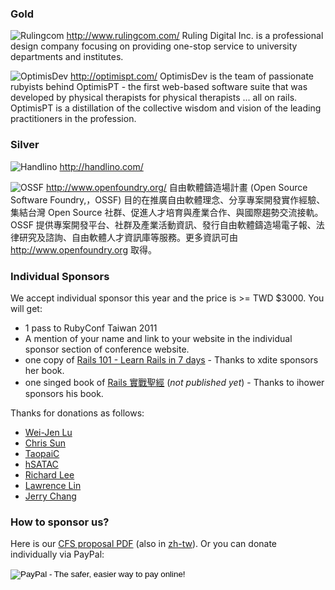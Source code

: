 ### Gold

![Rulingcom](images/sponsors/rulingcom.png)
http://www.rulingcom.com/
Ruling Digital Inc. is a professional design company focusing on providing one-stop service to university departments and institutes.

![OptimisDev](images/sponsors/optimisdev.png)
http://optimispt.com/
OptimisDev is the team of passionate rubyists behind OptimisPT - the first web-based software suite that was developed by physical therapists for physical therapists ... all on rails. OptimisPT is a distillation of the collective wisdom and vision of the leading practitioners in the profession.

### Silver

![Handlino](images/sponsors/handlino.png)
http://handlino.com/

![OSSF](images/sponsors/ossf.png)
http://www.openfoundry.org/
自由軟體鑄造場計畫 (Open Source Software Foundry,，OSSF) 目的在推廣自由軟體理念、分享專案開發實作經驗、集結台灣 Open Source 社群、促進人才培育與產業合作、與國際趨勢交流接軌。OSSF 提供專案開發平台、社群及產業活動資訊、發行自由軟體鑄造場電子報、法律研究及諮詢、自由軟體人才資訊庫等服務。更多資訊可由 http://www.openfoundry.org 取得。

### Individual Sponsors

We accept individual sponsor this year and the price is >= TWD $3000. You will get:

* 1 pass to RubyConf Taiwan 2011
* A mention of your name and link to your website in the individual sponsor section of conference website.
* one copy of [Rails 101 - Learn Rails in 7 days](http://rails-101.logdown.com/) - Thanks to xdite sponsors her book.
* one singed book of [Rails 實戰聖經](http://ihower.tw/rails3) (*not published yet*) - Thanks to ihower sponsors his book.

Thanks for donations as follows:

* [Wei-Jen Lu](https://twitter.com/#!/weijenlu)
* [Chris Sun](https://twitter.com/#!/chrisun)
* [TaopaiC](https://twitter.com/#!/TaopaiC)
* [hSATAC](https://twitter.com/#!/hSATAC)
* [Richard Lee](https://twitter.com/#!/dlackty)
* [Lawrence Lin](https://twitter.com/#!/deduce)
* [Jerry Chang](#)

### How to sponsor us?

Here is our [CFS proposal PDF](cfs/rubyconf-cfs-2011-en.pdf) (also in [zh-tw](cfs/rubyconf-cfs-2011.pdf)). Or you can donate individually via PayPal:

<form action="https://www.paypal.com/cgi-bin/webscr" method="post">
<input type="hidden" name="cmd" value="_donations">
<input type="hidden" name="business" value="ihower@gmail.com">
<input type="hidden" name="lc" value="TW">
<input type="hidden" name="item_name" value="RubyConf Taiwan">
<input type="hidden" name="currency_code" value="TWD">
<input type="hidden" name="bn" value="PP-DonationsBF:btn_donate_LG.gif:NonHostedGuest">
<input type="image" src="https://www.paypal.com/en_US/i/btn/btn_donate_LG.gif" border="0" name="submit" alt="PayPal - The safer, easier way to pay online!">
<img alt="" border="0" src="https://www.paypal.com/zh_XC/i/scr/pixel.gif" width="1" height="1">
</form>
